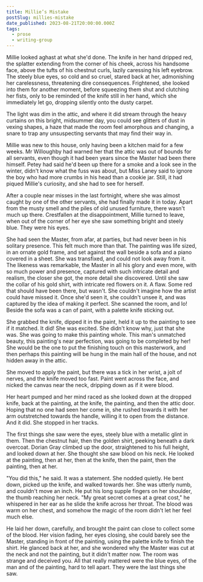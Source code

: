 ```yaml
---
title: Millie’s Mistake
postSlug: millies-mistake
date_published: 2023-08-21T20:00:00.000Z
tags:
  - prose
  - writing-group
---
```


Millie looked aghast at what she'd done. The knife in her hand dripped red, the splatter extending from the corner of his cheek, across his handsome face, above the tufts of his chestnut curls, lazily caressing his left eyebrow. The steely blue eyes, so cold and so cruel, stared back at her, admonishing her carelessness, threatening dire consequences. Frightened, she looked into them for another moment, before squeezing them shut and clutching her fists, only to be reminded of the knife still in her hand, which she immediately let go, dropping silently onto the dusty carpet.

The light was dim in the attic, and where it did stream through the heavy curtains on this bright, midsummer day, you could see glitters of dust in vexing shapes, a haze that made the room feel amorphous and changing, a snare to trap any unsuspecting servants that may find their way in.

Millie was new to this house, only having been a kitchen maid for a few weeks. Mr Willoughby had warned her that the attic was out of bounds for all servants, even though it had been years since the Master had been there himself. Petey had said he'd been up there for a smoke and a look see in the winter, didn't know what the fuss was about, but Miss Laney said to ignore the boy who had more crumbs in his head than a cookie jar. Still, it had piqued Millie's curiosity, and she had to see for herself.

After a couple near misses in the last fortnight, where she was almost caught by one of the other servants, she had finally made it in today. Apart from the musty smell and the piles of old unused furniture, there wasn't much up there. Crestfallen at the disappointment, Millie turned to leave, when out of the corner of her eye she saw something bright and steely blue. They were his eyes.

She had seen the Master, from afar, at parties, but had never been in his solitary presence. This felt much more than that. The painting was life sized, in an ornate gold frame, and set against the wall beside a sofa and a piano covered in a sheet. She was transfixed, and could not look away from it. The likeness was remarkable, the Master in all his glory and even more, with so much power and presence, captured with such intricate detail and realism, the closer she got, the more detail she discovered. Until she saw the collar of his gold shirt, with intricate red flowers on it. A flaw. Some red that should have been there, but wasn't. She couldn't imagine how the artist could have missed it. Once she'd seen it, she couldn't unsee it, and was captured by the idea of making it perfect. She scanned the room, and lo! Beside the sofa was a can of paint, with a palette knife sticking out.

She grabbed the knife, dipped it in the paint, held it up to the painting to see if it matched. It did! She was excited. She didn't know why, just that she was. She was going to make this painting whole. This man's unmatched beauty, this painting's near perfection, was going to be completed by her! She would be the one to put the finishing touch on this masterwork, and then perhaps this painting will be hung in the main hall of the house, and not hidden away in the attic.

She moved to apply the paint, but there was a tick in her wrist, a jolt of nerves, and the knife moved too fast. Paint went across the face, and nicked the canvas near the neck, dripping down as if it were blood.

Her heart pumped and her mind raced as she looked down at the dropped knife, back at the painting, at the knife, the painting, and then the attic door. Hoping that no one had seen her come in, she rushed towards it with her arm outstretched towards the handle, willing it to open from the distance. And it did. She stopped in her tracks.

The first things she saw were the eyes, steely blue with a metallic glint in them. Then the chestnut hair, then the golden shirt, peeking beneath a dark overcoat. Dorian Gray climbed up the door, straightened to his full height, and looked down at her. She thought she saw blood on his neck. He looked at the painting, then at her, then at the knife, then the paint, then the painting, then at her.

"You did this," he said. It was a statement. She nodded quietly. He bent down, picked up the knife, and walked towards her. She was utterly numb, and couldn't move an inch. He put his long supple fingers on her shoulder, the thumb reaching her neck. "My great secret comes at a great cost," he whispered in her ear as he slide the knife across her throat. The blood was warm on her chest, and somehow the magic of the room didn't let her feel much else.

He laid her down, carefully, and brought the paint can close to collect some of the blood. Her vision fading, her eyes closing, she could barely see the Master, standing in front of the painting, using the palette knife to finish the shirt. He glanced back at her, and she wondered why the Master was cut at the neck and not the painting, but it didn't matter now. The room was strange and deceived you. All that really mattered were the blue eyes, of the man and of the painting, hard to tell apart. They were the last things she saw.
